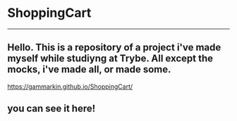 # ShoppingCart
---

## Hello. This is a repository of a project i've made myself while studiyng at Trybe. All except the mocks, i've made all, or made some.

https://gammarkin.github.io/ShoppingCart/
 ## you can see it here!
